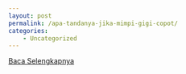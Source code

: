 ```yaml
---
layout: post
permalink: /apa-tandanya-jika-mimpi-gigi-copot/
categories:
    - Uncategorized
---
```


[Baca Selengkapnya](/03)